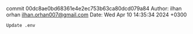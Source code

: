 commit 00dc8ae0bd68361e4e2ec753b63ca80dcd079a84
Author: ilhan orhan <ilhan.orhan007@gmail.com>
Date:   Wed Apr 10 14:35:34 2024 +0300

    Update .env

